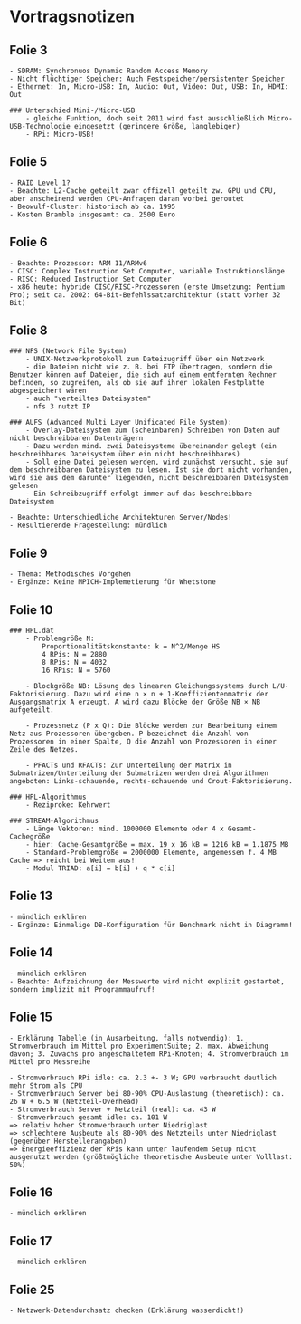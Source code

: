 # Vortragsnotizen 


	
## Folie 3

	- SDRAM: Synchronuos Dynamic Random Access Memory
	- Nicht flüchtiger Speicher: Auch Festspeicher/persistenter Speicher
	- Ethernet: In, Micro-USB: In, Audio: Out, Video: Out, USB: In, HDMI: Out

	### Unterschied Mini-/Micro-USB
		- gleiche Funktion, doch seit 2011 wird fast ausschließlich Micro-USB-Technologie eingesetzt (geringere Größe, langlebiger)
		- RPi: Micro-USB!

## Folie 5

	- RAID Level 1? 
	- Beachte: L2-Cache geteilt zwar offizell geteilt zw. GPU und CPU, aber anscheinend werden CPU-Anfragen daran vorbei geroutet 
	- Beowulf-Cluster: historisch ab ca. 1995
	- Kosten Bramble insgesamt: ca. 2500 Euro 


## Folie 6 

	- Beachte: Prozessor: ARM 11/ARMv6
	- CISC: Complex Instruction Set Computer, variable Instruktionslänge
	- RISC: Reduced Instruction Set Computer 
	- x86 heute: hybride CISC/RISC-Prozessoren (erste Umsetzung: Pentium Pro); seit ca. 2002: 64-Bit-Befehlssatzarchitektur (statt vorher 32 Bit)


## Folie 8 

	### NFS (Network File System) 
		- UNIX-Netzwerkprotokoll zum Dateizugriff über ein Netzwerk
		- die Dateien nicht wie z. B. bei FTP übertragen, sondern die Benutzer können auf Dateien, die sich auf einem entfernten Rechner befinden, so zugreifen, als ob sie auf ihrer lokalen Festplatte abgespeichert wären
		- auch "verteiltes Dateisystem"
		- nfs 3 nutzt IP  
	
	### AUFS (Advanced Multi Layer Unificated File System): 
		- Overlay-Dateisystem zum (scheinbaren) Schreiben von Daten auf nicht beschreibbaren Datenträgern 
		- Dazu werden mind. zwei Dateisysteme übereinander gelegt (ein beschreibbares Dateisystem über ein nicht beschreibbares)
		- Soll eine Datei gelesen werden, wird zunächst versucht, sie auf dem beschreibbaren Dateisystem zu lesen. Ist sie dort nicht vorhanden, wird sie aus dem darunter liegenden, nicht beschreibbaren Dateisystem gelesen
		- Ein Schreibzugriff erfolgt immer auf das beschreibbare Dateisystem

	- Beachte: Unterschiedliche Architekturen Server/Nodes!
	- Resultierende Fragestellung: mündlich 


## Folie 9

	- Thema: Methodisches Vorgehen 
	- Ergänze: Keine MPICH-Implemetierung für Whetstone


## Folie 10

	### HPL.dat 
		- Problemgröße N: 
			Proportionalitätskonstante: k = N^2/Menge HS
			4 RPis: N = 2880
			8 RPis: N = 4032 
			16 RPis: N = 5760

		- Blockgröße NB: Lösung des linearen Gleichungssystems durch L/U-Faktorisierung. Dazu wird eine n × n + 1-Koeffizientenmatrix der Ausgangsmatrix A erzeugt. A wird dazu Blöcke der Größe NB × NB aufgeteilt. 

		- Prozessnetz (P x Q): Die Blöcke werden zur Bearbeitung einem Netz aus Prozessoren übergeben. P bezeichnet die Anzahl von Prozessoren in einer Spalte, Q die Anzahl von Prozessoren in einer Zeile des Netzes. 

		- PFACTs und RFACTs: Zur Unterteilung der Matrix in Submatrizen/Unterteilung der Submatrizen werden drei Algorithmen angeboten: Links-schauende, rechts-schauende und Crout-Faktorisierung. 

	### HPL-Algorithmus 
		- Reziproke: Kehrwert

	### STREAM-Algorithmus 
		- Länge Vektoren: mind. 1000000 Elemente oder 4 x Gesamt-Cachegröße
		- hier: Cache-Gesamtgröße = max. 19 x 16 kB = 1216 kB = 1.1875 MB
		- Standard-Problemgröße = 2000000 Elemente, angemessen f. 4 MB Cache => reicht bei Weitem aus!
		- Modul TRIAD: a[i] = b[i] + q * c[i]


## Folie 13
	
	- mündlich erklären 
	- Ergänze: Einmalige DB-Konfiguration für Benchmark nicht in Diagramm!


## Folie 14

	- mündlich erklären 
	- Beachte: Aufzeichnung der Messwerte wird nicht explizit gestartet, sondern implizit mit Programmaufruf!


## Folie 15

	- Erklärung Tabelle (in Ausarbeitung, falls notwendig): 1. Stromverbrauch im Mittel pro ExperimentSuite; 2. max. Abweichung davon; 3. Zuwachs pro angeschaltetem RPi-Knoten; 4. Stromverbrauch im Mittel pro Messreihe

	- Stromverbrauch RPi idle: ca. 2.3 +- 3 W; GPU verbraucht deutlich mehr Strom als CPU
	- Stromverbrauch Server bei 80-90% CPU-Auslastung (theoretisch): ca. 26 W + 6.5 W (Netzteil-Overhead) 
	- Stromverbrauch Server + Netzteil (real): ca. 43 W
	- Stromverbrauch gesamt idle: ca. 101 W
	=> relativ hoher Stromverbrauch unter Niedriglast
	=> schlechtere Ausbeute als 80-90% des Netzteils unter Niedriglast (gegenüber Herstellerangaben)
	=> Energieeffizienz der RPis kann unter laufendem Setup nicht ausgenutzt werden (größtmögliche theoretische Ausbeute unter Volllast: 50%)


## Folie 16

	- mündlich erklären 


## Folie 17

	- mündlich erklären 	


## Folie 25

	- Netzwerk-Datendurchsatz checken (Erklärung wasserdicht!)

